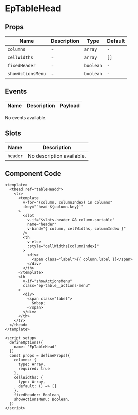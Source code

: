 # EpTableHead



## Props
| Name | Description | Type | Default |
|------|-------------|------|---------|
| `columns` | - | `array` | `-` |
| `cellWidths` | - | `array` | `[]` |
| `fixedHeader` | - | `boolean` | `-` |
| `showActionsMenu` | - | `boolean` | `-` |

## Events
| Name    | Description                 | Payload    |
|---------|-----------------------------|------------|
No events available.

## Slots
| Name | Description |
|------|-------------|
| `header` | No description available. |

## Component Code

```vue
<template>
  <thead ref="tableHeadd">
    <tr>
      <template
        v-for="(column, columnIndex) in columns"
        :key="`head-${column.key}`"
      >
        <slot
          v-if="$slots.header && column.sortable"
          name="header"
          v-bind="{ column, cellWidths, columnIndex }"
        />
        <th
          v-else
          :style="cellWidths[columnIndex]"
        >
          <div>
            <span class="label">{{ column.label }}</span>
          </div>
        </th>
      </template>
      <th
        v-if="showActionsMenu"
        class="ep-table__actions-menu"
      >
        <div>
          <span class="label">
            &nbsp;
          </span>
        </div>
      </th>
    </tr>
  </thead>
</template>

<script setup>
  defineOptions({
    name: 'EpTableHead'
  })
  const props = defineProps({
    columns: {
      type: Array,
      required: true
    },
    cellWidths: {
      type: Array,
      default: () => []
    },
    fixedHeader: Boolean,
    showActionsMenu: Boolean,
  })
</script>
```